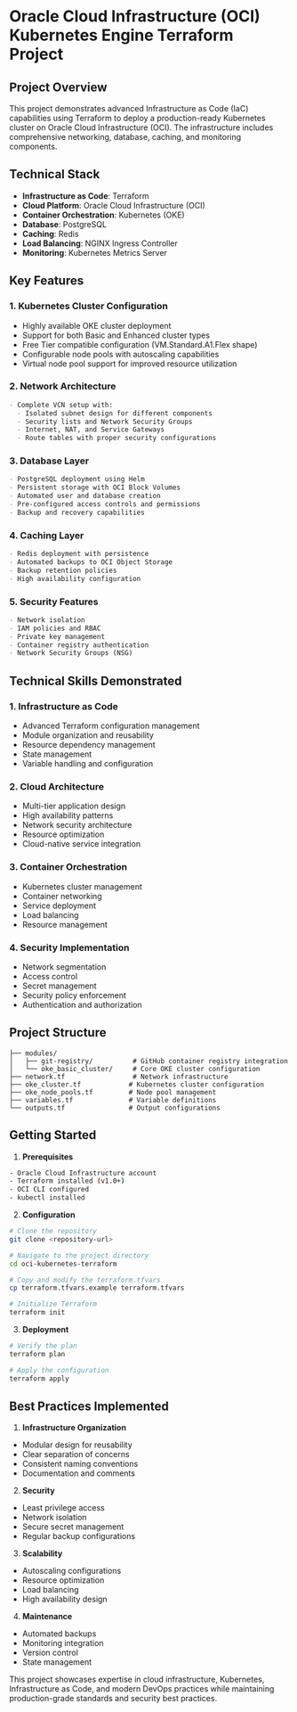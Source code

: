 # Oracle Cloud Infrastructure (OCI) Kubernetes Engine Terraform Project

## Project Overview
This project demonstrates advanced Infrastructure as Code (IaC) capabilities using Terraform to deploy a production-ready Kubernetes cluster on Oracle Cloud Infrastructure (OCI). The infrastructure includes comprehensive networking, database, caching, and monitoring components.

## Technical Stack
- **Infrastructure as Code**: Terraform
- **Cloud Platform**: Oracle Cloud Infrastructure (OCI)
- **Container Orchestration**: Kubernetes (OKE)
- **Database**: PostgreSQL
- **Caching**: Redis
- **Load Balancing**: NGINX Ingress Controller
- **Monitoring**: Kubernetes Metrics Server

## Key Features

### 1. Kubernetes Cluster Configuration
- Highly available OKE cluster deployment
- Support for both Basic and Enhanced cluster types
- Free Tier compatible configuration (VM.Standard.A1.Flex shape)
- Configurable node pools with autoscaling capabilities
- Virtual node pool support for improved resource utilization

### 2. Network Architecture
```markdown
- Complete VCN setup with:
  - Isolated subnet design for different components
  - Security lists and Network Security Groups
  - Internet, NAT, and Service Gateways
  - Route tables with proper security configurations
```

### 3. Database Layer
```markdown
- PostgreSQL deployment using Helm
- Persistent storage with OCI Block Volumes
- Automated user and database creation
- Pre-configured access controls and permissions
- Backup and recovery capabilities
```

### 4. Caching Layer
```markdown
- Redis deployment with persistence
- Automated backups to OCI Object Storage
- Backup retention policies
- High availability configuration
```

### 5. Security Features
```markdown
- Network isolation
- IAM policies and RBAC
- Private key management
- Container registry authentication
- Network Security Groups (NSG)
```

## Technical Skills Demonstrated

### 1. Infrastructure as Code
- Advanced Terraform configuration management
- Module organization and reusability
- Resource dependency management
- State management
- Variable handling and configuration

### 2. Cloud Architecture
- Multi-tier application design
- High availability patterns
- Network security architecture
- Resource optimization
- Cloud-native service integration

### 3. Container Orchestration
- Kubernetes cluster management
- Container networking
- Service deployment
- Load balancing
- Resource management

### 4. Security Implementation
- Network segmentation
- Access control
- Secret management
- Security policy enforcement
- Authentication and authorization

## Project Structure
```
├── modules/
│   ├── git-registry/          # GitHub container registry integration
│   └── oke_basic_cluster/     # Core OKE cluster configuration
├── network.tf                 # Network infrastructure
├── oke_cluster.tf            # Kubernetes cluster configuration
├── oke_node_pools.tf         # Node pool management
├── variables.tf              # Variable definitions
└── outputs.tf                # Output configurations
```

## Getting Started

1. **Prerequisites**
```bash
- Oracle Cloud Infrastructure account
- Terraform installed (v1.0+)
- OCI CLI configured
- kubectl installed
```

2. **Configuration**
```bash
# Clone the repository
git clone <repository-url>

# Navigate to the project directory
cd oci-kubernetes-terraform

# Copy and modify the terraform.tfvars
cp terraform.tfvars.example terraform.tfvars

# Initialize Terraform
terraform init
```

3. **Deployment**
```bash
# Verify the plan
terraform plan

# Apply the configuration
terraform apply
```

## Best Practices Implemented

1. **Infrastructure Organization**
- Modular design for reusability
- Clear separation of concerns
- Consistent naming conventions
- Documentation and comments

2. **Security**
- Least privilege access
- Network isolation
- Secure secret management
- Regular backup configurations

3. **Scalability**
- Autoscaling configurations
- Resource optimization
- Load balancing
- High availability design

4. **Maintenance**
- Automated backups
- Monitoring integration
- Version control
- State management


This project showcases expertise in cloud infrastructure, Kubernetes, Infrastructure as Code, and modern DevOps practices while maintaining production-grade standards and security best practices.
